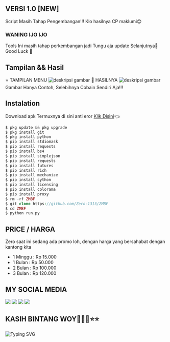 ## VERSI 1.0 [NEW]
Script Masih Tahap Pengembangan!!!
Klo hasilnya CP maklumi😊
### WANING IJO IJO
Tools Ini masih tahap perkembangan jadi Tungu aja update Selanjutnya🙏
Good Luck 👋
## Tampilan && Hasil
⭐ TAMPILAN MENU
![deskripsi gambar](https://i.ibb.co/YTnzGm7/Screenshot-2022-04-20-11-45-52-525-com-termux.png)
🌟 HASILNYA
![deskripsi gambar](https://i.ibb.co/xGVmTmj/Screenshot-2022-04-18-15-45-23-571-com-termux.png)
Gambar Hanya Contoh, Selebihnya Cobain Sendiri Aja!!!
## Instalation
Download apk Termuxnya di sini anti eror 
[Klik Disini](https://f-droid.org/repo/com.termux_117.apk)👈
```php
$ pkg update && pkg upgrade 
$ pkg install git
$ pkg install python
$ pip install stdiomask
$ pip install requests
$ pip install bs4
$ pip install simplejson
$ pip install requests
$ pip install futures
$ pip install rich
$ pip install mechanize
$ pip install cython
$ pip install licensing
$ pip install colorama
$ pip install proxy
$ rm -rf ZMBF
$ git clone https://github.com/Zero-1313/ZMBF
$ cd ZMBF
$ python run.py
```
## PRICE / HARGA
Zero saat ini sedang ada promo loh, dengan harga yang bersahabat dengan kantong kita
* 1 Minggu : Rp 15.000
* 1 Bulan : Rp 50.000
* 2 Bulan : Rp 100.000
* 3 Bulan : Rp 120.000

## MY SOCIAL MEDIA
[![](https://img.shields.io/badge/Github-black?logo=Github&logoColor=black&labelColor=white)](https://github.com/ZERO-1313) [![](https://img.shields.io/badge/Instagram-red?logo=Instagram&logoColor=red&labelColor=white)](https://www.instagram.com/)
[![](https://img.shields.io/badge/Facebook-blue?logo=Facebook&logoColor=blue&labelColor=white)](https://www.facebook.com/) [![](https://img.shields.io/badge/Whatsapp-CHAT-red?logo=Whatsapp&logoColor=Brightgreen&labelColor=white)](https://wa.me/6285693439427?text=Asalamualaikum+Bang+Zero)
## KASIH BINTANG WOY🌟🌟🌟⭐⭐
![Typing SVG](https://readme-typing-svg.herokuapp.com?lines=SEMOGA+SUKSES...🔥+)
